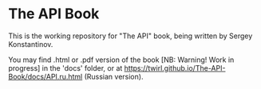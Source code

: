 # The API Book

This is the working repository for "The API" book, being written by Sergey Konstantinov.

You may find .html or .pdf version of the book [NB: Warning! Work in progress] in the 'docs' folder, or at https://twirl.github.io/The-API-Book/docs/API.ru.html (Russian version).
